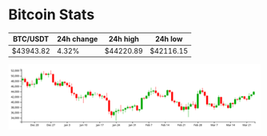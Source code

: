 # Bitcoin Stats

BTC/USDT|24h change|24h high|24h low|
|---|---|---|---|
|$43943.82|4.32%|$44220.89|$42116.15|

<img src="./chart.svg">
